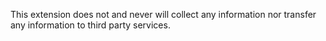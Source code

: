 This extension does not and never will collect any information nor transfer any information to third party services.


